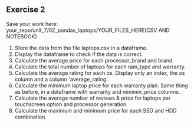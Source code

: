 ## Exercise 2

Save your work here: your_repo/unit_7/02_pandas_laptops/YOUR_FILES_HERE(CSV AND NOTEBOOK)

1. Store the data from the file laptops.csv in a dataframe.
2. Display the dataframe to check if the data is correct.
3. Calculate the average price for each processor_brand and brand.
4. Calculate the total number of laptops for each ram_type and warranty.
5. Calculate the average rating for each os. Display only an index, the os column and a column 'average_rating'.
6. Calculate the minimum laptop price for each warranty plan. Same thing as before, in a dataframe with warranty and minimin_price columns.
7. Calculate the average number of reviews & price for laptops per touchscreen option and processor generation.
8. Calculate the maximum and minimum price for each SSD and HDD combination.
